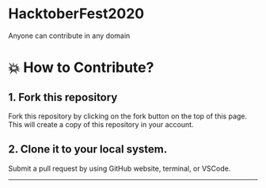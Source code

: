 # HacktoberFest2020

Anyone can contribute in any domain

# 💥 How to Contribute?

## 1. Fork this repository

Fork this repository by clicking on the fork button on the top of this page.
This will create a copy of this repository in your account.

## 2. Clone it to your local system.

Submit a pull request by using GitHub website, terminal, or VSCode.

---
